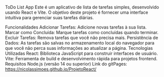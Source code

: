 ToDo List App
Este é um aplicativo de lista de tarefas simples, desenvolvido usando React e Vite. O objetivo deste projeto é fornecer uma interface intuitiva para gerenciar suas tarefas diárias.

Funcionalidades
Adicionar Tarefas: Adicione novas tarefas à sua lista.
Marcar como Concluída: Marque tarefas como concluídas quando terminar.
Excluir Tarefas: Remova tarefas que você não precisa mais.
Persistência de Dados: As tarefas são salvas no armazenamento local do navegador para que você não perca suas informações ao atualizar a página.
Tecnologias Utilizadas
React: Biblioteca JavaScript para construir interfaces de usuário.
Vite: Ferramenta de build e desenvolvimento rápida para projetos frontend.
Requisitos
Node.js (versão 14 ou superior)
Link do gitPages: https://nicolassimoes.github.io/ProjetoReact/
